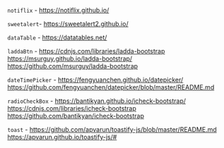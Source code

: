 `notiflix` - https://notiflix.github.io/

`sweetalert`- https://sweetalert2.github.io/

`dataTable` - https://datatables.net/

`laddaBtn` - https://cdnjs.com/libraries/ladda-bootstrap https://msurguy.github.io/ladda-bootstrap/ https://github.com/msurguy/ladda-bootstrap

`dateTimePicker` - https://fengyuanchen.github.io/datepicker/ https://github.com/fengyuanchen/datepicker/blob/master/README.md

`radioCheckBox` - https://bantikyan.github.io/icheck-bootstrap/ https://cdnjs.com/libraries/icheck-bootstrap https://github.com/bantikyan/icheck-bootstrap

`toast` - https://github.com/apvarun/toastify-js/blob/master/README.md https://apvarun.github.io/toastify-js/#
